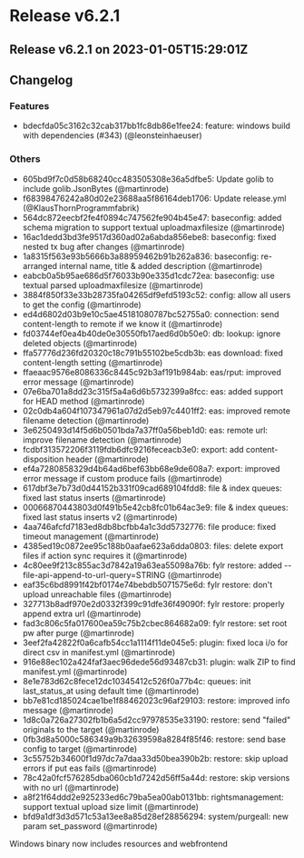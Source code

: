 
# Release v6.2.1
## Release v6.2.1 on 2023-01-05T15:29:01Z

## Changelog
### Features
* bdecfda05c3162c32cab317bb1fc8db86e1fee24: feature: windows build with dependencies (#343) (@leonsteinhaeuser)
### Others
* 605bd9f7c0d58b68240cc483505308e36a5dfbe5: Update golib to include golib.JsonBytes (@martinrode)
* f68398476242a80d02e23688aa5f86164deb1706: Update release.yml (@KlausThornProgrammfabrik)
* 564dc872eecbf2fe4f0894c747562fe904b45e47: baseconfig: added schema migration to support textual uploadmaxfilesize (@martinrode)
* 16ac1dedd3bd3fe9517d360ad02a6abda856ebe8: baseconfig: fixed nested tx bug after changes (@martinrode)
* 1a8315f563e93b5666b3a88959462b91b262a836: baseconfig: re-arranged internal name, title & added description (@martinrode)
* eabcb0a5b95ae686d5f76033b90e335d1cdc72ea: baseconfig: use textual parsed uploadmaxfilesize (@martinrode)
* 3884f850f33e33b28735fa04265df9efd5193c52: config: allow all users to get the config (@martinrode)
* ed4d6802d03b9e10c5ae45181080787bc52755a0: connection: send content-length to remote if we know it (@martinrode)
* fd03744ef0ea4b40de0e30550fb17aed6d0b50e0: db: lookup: ignore deleted objects (@martinrode)
* ffa57776d236fd20320c18c791b55102be5cdb3b: eas download: fixed content-length setting (@martinrode)
* ffaeaac9576e8086336c8445c92b3af191b984ab: eas/rput: improved error message (@martinrode)
* 07e6ba701a8dd23c315f5a4a6d6b5732399a8fcc: eas: added support for HEAD method (@martinrode)
* 02c0db4a604f107347961a07d2d5eb97c4401ff2: eas: improved remote filename detection (@martinrode)
* 3e6250493d14f5d6b0501bda7a37ff0a56beb1d0: eas: remote url: improve filename detection (@martinrode)
* fcdbf313572206f3119fdb6dfc9216feceacb3e0: export: add content-disposition header (@martinrode)
* ef4a7280858329d4b64ad6bef63bb68e9de608a7: export: improved error message if custom produce fails (@martinrode)
* 617dbf3e7b73d0d44152b331f09cad689104fdd8: file & index queues: fixed last status inserts (@martinrode)
* 00066870443803d0f491b5e42cb8fc01b64ac3e9: file & index queues: fixed last status inserts v2 (@martinrode)
* 4aa746afcfd7183ed8db8bcfbb4a1c3dd5732776: file produce: fixed timeout management (@martinrode)
* 4385ed19c0872ee95c188b0aafae623a6dda0803: files: delete export files if action sync requires it (@martinrode)
* 4c80ee9f213c855ac3d7842a19a63ea55098a76b: fylr restore: added --file-api-append-to-url-query=STRING (@martinrode)
* eaf35c6bd8991f42bf0174e74bebdb5071575e6d: fylr restore: don't upload unreachable files (@martinrode)
* 327713b8adf970e2d0332f399c91dfe36f49090f: fylr restore: properly append extra url (@martinrode)
* fad3c806c5fa017600ea59c75b2cbec864682a09: fylr restore: set root pw after purge (@martinrode)
* 3eef2fa42822f0a6cafb54cc1a1114f11de045e5: plugin: fixed loca i/o for direct csv in manifest.yml (@martinrode)
* 916e88ec102a424faf3aec96dede56d93487cb31: plugin: walk ZIP to find manifest.yml (@martinrode)
* 8e1e783d62c8fece12dc10345412c526f0a77b4c: queues: init last_status_at using default time (@martinrode)
* bb7e81cd185024cae1be1f88462023c96af29103: restore: improved info message (@martinrode)
* 1d8c0a726a27302fb1b6a5d2cc97978535e33190: restore: send "failed" originals to the target (@martinrode)
* 0fb3d8a5000c586349a9b32639598a8284f85f46: restore: send base config to target (@martinrode)
* 3c55752b34600f1d97dc7a7daa33d50bea390b2b: restore: skip upload errors if put eas fails (@martinrode)
* 78c42a0fcf576285dba060cb1d7242d56ff5a44d: restore: skip versions with no url (@martinrode)
* a8f21f64ddd2e925233ed6c79ba5ea00ab0131bb: rightsmanagement: support textual upload size limit (@martinrode)
* bfd9a1df3d3d571c53a13ee8a85d28ef28856294: system/purgeall: new param set_password (@martinrode)



Windows binary now includes resources and webfrontend